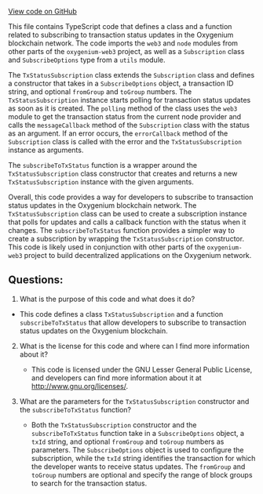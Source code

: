 [View code on GitHub](https://github.com/oxygenium/oxygenium-web3/packages/web3/src/transaction/status.ts)

This file contains TypeScript code that defines a class and a function related to subscribing to transaction status updates in the Oxygenium blockchain network. The code imports the `web3` and `node` modules from other parts of the `oxygenium-web3` project, as well as a `Subscription` class and `SubscribeOptions` type from a `utils` module.

The `TxStatusSubscription` class extends the `Subscription` class and defines a constructor that takes in a `SubscribeOptions` object, a transaction ID string, and optional `fromGroup` and `toGroup` numbers. The `TxStatusSubscription` instance starts polling for transaction status updates as soon as it is created. The `polling` method of the class uses the `web3` module to get the transaction status from the current node provider and calls the `messageCallback` method of the `Subscription` class with the status as an argument. If an error occurs, the `errorCallback` method of the `Subscription` class is called with the error and the `TxStatusSubscription` instance as arguments.

The `subscribeToTxStatus` function is a wrapper around the `TxStatusSubscription` class constructor that creates and returns a new `TxStatusSubscription` instance with the given arguments.

Overall, this code provides a way for developers to subscribe to transaction status updates in the Oxygenium blockchain network. The `TxStatusSubscription` class can be used to create a subscription instance that polls for updates and calls a callback function with the status when it changes. The `subscribeToTxStatus` function provides a simpler way to create a subscription by wrapping the `TxStatusSubscription` constructor. This code is likely used in conjunction with other parts of the `oxygenium-web3` project to build decentralized applications on the Oxygenium network.
## Questions: 
 1. What is the purpose of this code and what does it do?
   - This code defines a class `TxStatusSubscription` and a function `subscribeToTxStatus` that allow developers to subscribe to transaction status updates on the Oxygenium blockchain.

2. What is the license for this code and where can I find more information about it?
   - This code is licensed under the GNU Lesser General Public License, and developers can find more information about it at <http://www.gnu.org/licenses/>.

3. What are the parameters for the `TxStatusSubscription` constructor and the `subscribeToTxStatus` function?
   - Both the `TxStatusSubscription` constructor and the `subscribeToTxStatus` function take in a `SubscribeOptions` object, a `txId` string, and optional `fromGroup` and `toGroup` numbers as parameters. The `SubscribeOptions` object is used to configure the subscription, while the `txId` string identifies the transaction for which the developer wants to receive status updates. The `fromGroup` and `toGroup` numbers are optional and specify the range of block groups to search for the transaction status.